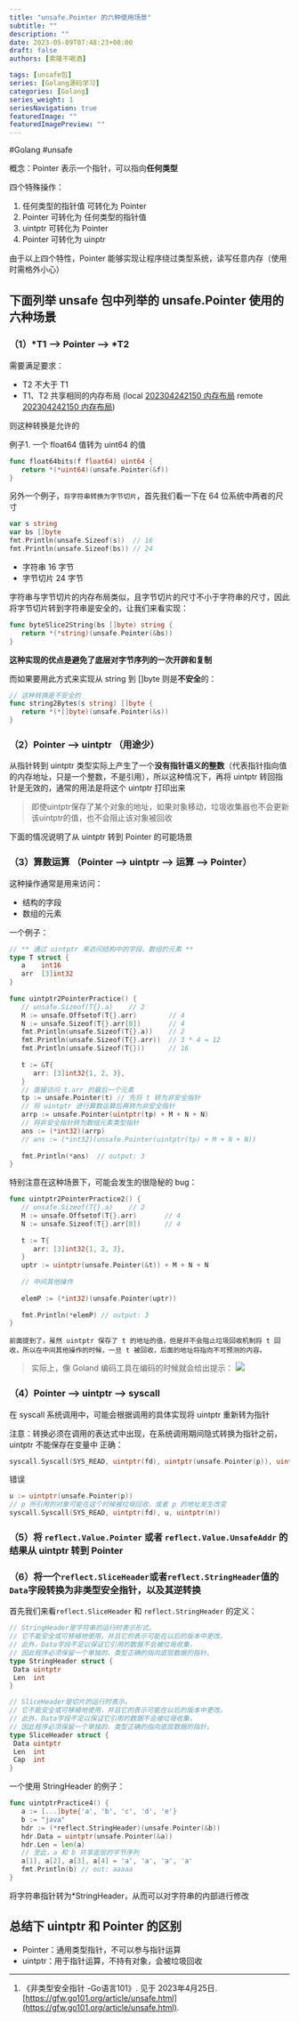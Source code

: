 ```yaml
---
title: "unsafe.Pointer 的六种使用场景"
subtitle: ""
description: ""
date: 2023-05-09T07:48:23+08:00
draft: false
authors: [索隆不喝酒]

tags: [unsafe包]
series: [Golang源码学习]
categories: [Golang]
series_weight: 1
seriesNavigation: true
featuredImage: ""
featuredImagePreview: ""
---
```

<!--more-->

#Golang #unsafe

概念：Pointer 表示一个指针，可以指向**任何类型**

四个特殊操作：
1. 任何类型的指针值 可转化为 Pointer
2. Pointer 可转化为 任何类型的指针值
3. uintptr 可转化为 Pointer
4. Pointer 可转化为 uinptr

由于以上四个特性，Pointer 能够实现让程序绕过类型系统，读写任意内存（使用时需格外小心）

## 下面列举 unsafe 包中列举的 unsafe.Pointer 使用的六种场景

### （1）\*T1 --> Pointer --> \*T2
需要满足要求：
- T2 不大于 T1
- T1、T2 共享相同的内存布局 (local [202304242150 内存布局](content/posts/go/golang-underlying/202304242150%20内存布局.md) remote [202304242150 内存布局](http://honghuiqiang.com/202304242150-%E5%86%85%E5%AD%98%E5%B8%83%E5%B1%80))

则这种转换是允许的

例子1. 一个 float64 值转为 uint64 的值
```go
func float64bits(f float64) uint64 {  
   return *(*uint64)(unsafe.Pointer(&f))  
}
```

另外一个例子，`将字符串转换为字节切片`，首先我们看一下在 64 位系统中两者的尺寸
```go
var s string  
var bs []byte  
fmt.Println(unsafe.Sizeof(s))  // 16  
fmt.Println(unsafe.Sizeof(bs)) // 24
```
- 字符串 16 字节
- 字节切片 24 字节

字符串与字节切片的内存布局类似，且字节切片的尺寸不小于字符串的尺寸，因此将字节切片转到字符串是安全的，让我们来看实现：
```go
func byteSlice2String(bs []byte) string {  
   return *(*string)(unsafe.Pointer(&bs))  
}
```
**这种实现的优点是避免了底层对字节序列的一次开辟和复制**

而如果要用此方式来实现从 string 到 []byte 则是**不安全**的：
```go
// 这种转换是不安全的  
func string2Bytes(s string) []byte {  
   return *(*[]byte)(unsafe.Pointer(&s))  
}
```

### （2）Pointer --> uintptr （用途少）
从指针转到 uintptr 类型实际上产生了一个**没有指针语义的整数**（代表指针指向值的内存地址，只是一个整数，不是引用），所以这种情况下，再将 uintptr 转回指针是无效的，通常的用法是将这个 uintptr 打印出来
> 即使uintptr保存了某个对象的地址，如果对象移动，垃圾收集器也不会更新该uintptr的值，也不会阻止该对象被回收

下面的情况说明了从 uintptr 转到 Pointer 的可能场景
### （3）算数运算 （Pointer --> uintptr --> 运算 --> Pointer）
这种操作通常是用来访问：
- 结构的字段
- 数组的元素

一个例子：
```go
// ** 通过 uintptr 来访问结构中的字段、数组的元素 **  
type T struct {  
   a    int16  
   arr  [3]int32  
}  
  
func uintptr2PointerPractice() {  
   // unsafe.Sizeof(T{}.a)    // 2  
   M := unsafe.Offsetof(T{}.arr)        // 4  
   N := unsafe.Sizeof(T{}.arr[0])       // 4  
   fmt.Println(unsafe.Sizeof(T{}.a))    // 2  
   fmt.Println(unsafe.Sizeof(T{}.arr))  // 3 * 4 = 12  
   fmt.Println(unsafe.Sizeof(T{}))      // 16  
  
   t := &T{  
      arr: [3]int32{1, 2, 3},  
   }  
   // 直接访问 t.arr 的最后一个元素  
   tp := unsafe.Pointer(t) // 先将 t 转为非安全指针  
   // 将 uintptr 进行算数运算后再转为非安全指针  
   arrp := unsafe.Pointer(uintptr(tp) + M + N + N)  
   // 将非安全指针转为数组元素类型指针  
   ans := (*int32)(arrp)  
   // ans := (*int32)(unsafe.Pointer(uintptr(tp) + M + N + N))
  
   fmt.Println(*ans)  // output: 3  
}
```

特别注意在这种场景下，可能会发生的很隐秘的 bug：
```go
func uintptr2PointerPractice2() {  
   // unsafe.Sizeof(T{}.a)    // 2  
   M := unsafe.Offsetof(T{}.arr)       // 4  
   N := unsafe.Sizeof(T{}.arr[0])      // 4  
  
   t := T{  
      arr: [3]int32{1, 2, 3},  
   }  
   uptr := uintptr(unsafe.Pointer(&t)) + M + N + N  
     
   // 中间其他操作  
   
   elemP := (*int32)(unsafe.Pointer(uptr))  
  
   fmt.Println(*elemP) // output: 3  
}
```
`前面提到了，虽然 uintptr 保存了 t 的地址的值，但是并不会阻止垃圾回收机制将 t 回收，所以在中间其他操作的时候，一旦 t 被回收，后面的地址将指向不可预测的内容。`
> 实际上，像 Goland 编码工具在编码的时候就会给出提示：
> ![](images/posts/Pasted%20image%2020230425021503.png)

### （4）Pointer --> uintptr --> syscall
在 syscall 系统调用中，可能会根据调用的具体实现将 uintptr 重新转为指针

注意：转换必须在调用的表达式中出现，在系统调用期间隐式转换为指针之前，uintptr 不能保存在变量中
正确：
```go
syscall.Syscall(SYS_READ, uintptr(fd), uintptr(unsafe.Pointer(p)), uintptr(n))
```
错误
```go
u := uintptr(unsafe.Pointer(p))  
// p 所引用的对象可能在这个时候被垃圾回收，或者 p 的地址发生改变
syscall.Syscall(SYS_READ, uintptr(fd), u, uintptr(n))
```

### （5）将 `reflect.Value.Pointer` 或者 `reflect.Value.UnsafeAddr` 的结果从 uintptr 转到 Pointer
### （6）将一个`reflect.SliceHeader`或者`reflect.StringHeader`值的`Data`字段转换为非类型安全指针，以及其逆转换
首先我们来看`reflect.SliceHeader` 和 `reflect.StringHeader` 的定义：
```go
// StringHeader是字符串的运行时表示形式。
// 它不能安全或可移植地使用，并且它的表示可能在以后的版本中更改。
// 此外，Data字段不足以保证它引用的数据不会被垃圾收集，
// 因此程序必须保留一个单独的、类型正确的指向底层数据的指针。
type StringHeader struct {  
 Data uintptr  
 Len  int  
}

// SliceHeader是切片的运行时表示。
// 它不能安全或可移植地使用，并且它的表示可能在以后的版本中更改。
// 此外，Data字段不足以保证它引用的数据不会被垃圾收集，
// 因此程序必须保留一个单独的、类型正确的指向底层数据的指针。
type SliceHeader struct {  
 Data uintptr  
 Len  int  
 Cap  int  
}
```

一个使用 StringHeader 的例子：
```go
func uintptrPractice4() {  
   a := [...]byte{'a', 'b', 'c', 'd', 'e'}  
   b := "java"  
   hdr := (*reflect.StringHeader)(unsafe.Pointer(&b))  
   hdr.Data = uintptr(unsafe.Pointer(&a))  
   hdr.Len = len(a)  
   // 至此，a 和 b 共享底层的字节序列  
   a[1], a[2], a[3], a[4] = 'a', 'a', 'a', 'a'  
   fmt.Println(b) // out: aaaaa  
}
```
将字符串指针转为\*StringHeader，从而可以对字符串的内部进行修改


## 总结下 uintptr 和 Pointer 的区别

- Pointer：通用类型指针，不可以参与指针运算
- uintptr：用于指针运算，不持有对象，会被垃圾回收

---
1. 《非类型安全指针 -Go语言101》. 见于 2023年4月25日. [https://gfw.go101.org/article/unsafe.html](https://gfw.go101.org/article/unsafe.html).